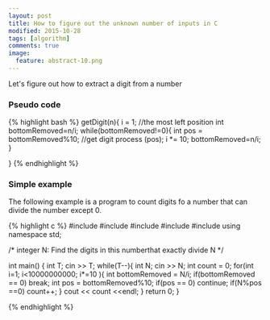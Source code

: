 ```yaml
---
layout: post
title: How to figure out the unknown number of inputs in C
modified: 2015-10-28
tags: [algorithm]
comments: true
image:
  feature: abstract-10.png
---
```


Let's figure out how to extract a digit from a number

### Pseudo code


{% highlight bash %}
getDigit(n){
  i = 1; //the most left position
  int bottomRemoved=n/i;
  while(bottomRemoved!=0){
     int pos = bottomRemoved%10; //get digit
     process (pos);
     i *= 10;
     bottomRemoved=n/i;
  }

}
{% endhighlight %}

### Simple example

The following example is a program to count digits fo a number that can divide the number except 0.

{% highlight c %}
#include <cmath>
#include <cstdio>
#include <vector>
#include <iostream>
#include <algorithm>
using namespace std;


/*
    integer N:
    Find the digits in this numberthat exactly divide N
*/

int main() {
    int T;
    cin >> T;
    while(T--){
        int N;
        cin >> N;
        int count = 0;
        for(int i=1; i<10000000000; i*=10 ){
            int bottomRemoved = N/i;
            if(bottomRemoved == 0)
                break;
            int pos = bottomRemoved%10;
            if(pos == 0)
                continue;
            if(N%pos ==0)
                count++;
        }
        cout << count <<endl;
    }
    return 0;
}

{% endhighlight %}
